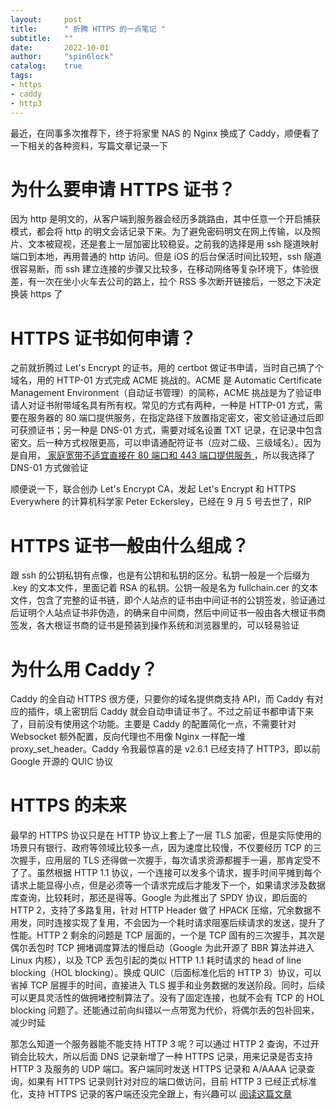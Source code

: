 ```yaml
---
layout:     post
title:      " 折腾 HTTPS 的一点笔记 "
subtitle:   ""
date:       2022-10-01
author:     "spin6lock"
catalog:    true
tags:
- https
- caddy
- http3
---
```

最近，在同事多次推荐下，终于将家里 NAS 的 Nginx 换成了 Caddy，顺便看了一下相关的各种资料，写篇文章记录一下

为什么要申请 HTTPS 证书？
======================
因为 http 是明文的，从客户端到服务器会经历多跳路由，其中任意一个开启捕获模式，都会将 http 的明文会话记录下来。为了避免密码明文在网上传输，以及照片、文本被窥视，还是套上一层加密比较稳妥。之前我的选择是用 ssh 隧道映射端口到本地，再用普通的 http 访问。但是 iOS 的后台保活时间比较短，ssh 隧道很容易断，而 ssh 建立连接的步骤又比较多，在移动网络等复杂环境下，体验很差，有一次在坐小火车去公司的路上，拉个 RSS 多次断开链接后，一怒之下决定换装 https 了

HTTPS 证书如何申请？
==================
之前就折腾过 Let's Encrypt 的证书，用的 certbot 做证书申请，当时自己搞了个域名，用的 HTTP-01 方式完成 ACME 挑战的。ACME 是 Automatic Certificate Management Environment（自动证书管理）的简称，ACME 挑战是为了验证申请人对证书附带域名具有所有权。常见的方式有两种，一种是 HTTP-01 方式，需要在服务器的 80 端口提供服务，在指定路径下放置指定密文，密文验证通过后即可获颁证书；另一种是 DNS-01 方式，需要对域名设置 TXT 记录，在记录中包含密文。后一种方式权限更高，可以申请通配符证书（应对二级、三级域名）。因为是自用，[ 家庭宽带不适宜直接在 80 端口和 443 端口提供服务 ](https://www.v2ex.com/t/608821)，所以我选择了 DNS-01 方式做验证

顺便说一下，联合创办 Let's Encrypt CA，发起 Let's Encrypt 和 HTTPS Everywhere 的计算机科学家 Peter Eckersley，已经在 9 月 5 号去世了，RIP

HTTPS 证书一般由什么组成？
========================
跟 ssh 的公钥私钥有点像，也是有公钥和私钥的区分。私钥一般是一个后缀为 .key 的文本文件，里面记着 RSA 的私钥。公钥一般是名为 fullchain.cer 的文本文件，包含了完整的证书链，即个人站点的证书由中间证书的公钥签发，验证通过后证明个人站点证书非伪造，的确来自中间商，然后中间证书一般由各大根证书商签发，各大根证书商的证书是预装到操作系统和浏览器里的，可以轻易验证

为什么用 Caddy？
==============
Caddy 的全自动 HTTPS 很方便，只要你的域名提供商支持 API，而 Caddy 有对应的插件，填上密钥后 Caddy 就会自动申请证书了。不过之前证书都申请下来了，目前没有使用这个功能。主要是 Caddy 的配置简化一点，不需要针对 Websocket 额外配置，反向代理也不用像 Nginx 一样配一堆 proxy_set_header。Caddy 令我最惊喜的是 v2.6.1 已经支持了 HTTP3，即以前 Google 开源的 QUIC 协议

HTTPS 的未来
===========
最早的 HTTPS 协议只是在 HTTP 协议上套上了一层 TLS 加密，但是实际使用的场景只有银行、政府等领域比较多一点，因为速度比较慢，不仅要经历 TCP 的三次握手，应用层的 TLS 还得做一次握手，每次请求资源都握手一遍，那肯定受不了了。虽然根据 HTTP 1.1 协议，一个连接可以发多个请求，握手时间平摊到每个请求上能显得小点，但是必须等一个请求完成后才能发下一个，如果请求涉及数据库查询，比较耗时，那还是得等。Google 为此推出了 SPDY 协议，即后面的 HTTP 2，支持了多路复用，针对 HTTP Header 做了 HPACK 压缩，冗余数据不用发，同时连接实现了复用，不会因为一个耗时请求阻塞后续请求的发送，提升了性能。HTTP 2 剩余的问题是 TCP 层面的，一个是 TCP 固有的三次握手，其次是偶尔丢包时 TCP 拥堵调度算法的慢启动（Google 为此开源了 BBR 算法并进入 Linux 内核），以及 TCP 丢包引起的类似 HTTP 1.1 耗时请求的 head of line blocking（HOL blocking）。换成 QUIC（后面标准化后的 HTTP 3）协议，可以省掉 TCP 层握手的时间，直接进入 TLS 握手和业务数据的发送阶段。同时，后续可以更具灵活性的做拥堵控制算法了。没有了固定连接，也就不会有 TCP 的 HOL blocking 问题了。还能通过前向纠错以一点带宽为代价，将偶尔丢的包补回来，减少时延

那怎么知道一个服务器能不能支持 HTTP 3 呢？可以通过 HTTP 2 查询，不过开销会比较大，所以后面 DNS 记录新增了一种 HTTPS 记录，用来记录是否支持 HTTP 3 及服务的 UDP 端口。客户端同时发送 HTTPS 记录和 A/AAAA 记录查询，如果有 HTTPS 记录则针对对应的端口做访问，目前 HTTP 3 已经正式标准化，支持 HTTPS 记录的客户端还没完全跟上，有兴趣可以 [ 阅读这篇文章 ](https://blog.apnic.net/2022/09/07/a-second-look-at-quic-use/)
